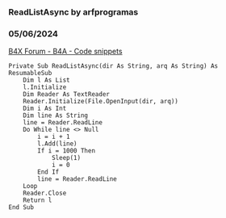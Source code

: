 ### ReadListAsync by arfprogramas
### 05/06/2024
[B4X Forum - B4A - Code snippets](https://www.b4x.com/android/forum/threads/160977/)

```B4X
Private Sub ReadListAsync(dir As String, arq As String) As ResumableSub  
    Dim l As List  
    l.Initialize  
    Dim Reader As TextReader  
    Reader.Initialize(File.OpenInput(dir, arq))  
    Dim i As Int  
    Dim line As String  
    line = Reader.ReadLine  
    Do While line <> Null  
        i = i + 1  
        l.Add(line)  
        If i = 1000 Then  
            Sleep(1)  
            i = 0  
        End If  
        line = Reader.ReadLine  
    Loop  
    Reader.Close  
    Return l  
End Sub
```